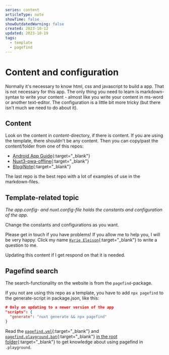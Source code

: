 ```yaml
---
series: content
articleType: note
showTime: false
showOutdatedWarning: false
created: 2023-10-12
updated: 2023-10-19
tags:
  - template
  - pagefind
---
```


# Content and configuration
Normally it's necessary to know html, css and javascript to build a app. That is not necessary for this app. The only thing you need to learn is markdown-syntax to write your content - almost like you write your content in ms-word or another text-editor. The configuration is a little bit more tricky (but there isn't much we need to do about it).
 
## Content
Look on the content in _content_-directory, if there is content. If you are using the template, there shouldn't be any content. Then you can copy/past the content/folder from one of this repos:
- [Android App Guide](https://github.com/lovkyndig/android-app-guide){:target="_blank"}
- [Nuxt3-pwa-offline](https://github.com/lovkyndig/nuxt3-pwa-offline){:target="_blank"}
- [BlogiNote](https://github.com/benbinbin/bloginote){:target="_blank"}

The last repo is the best repo with a lot of examples of use in the markdown-files.

## Template-related topic
*The _app.config_- and _nuxt.config_-file holds the constants and configuration of the app.*

Change the constants and configurations as you want.

Please get in touch if you have problems! If you allow me to help you, I will be very happy. Click my name [`Kyrie Eleison`](https://github.com/lovkyndig/android-app-guide/discussions/categories/q-a){:target="_blank"} to write a question to me.

Updating this content if I get respond on that it is needed.

## Pagefind search
The search-functionality on the website is from the `pagefind`-package.

If you not are using this repo as a template, you have to add `npx pagefind` to the generate-script in package.json, like this:

```json [package.json]
# Only on updating to a newer version of the app
"scripts": {
  "generate": "nuxt generate && npx pagefind"
}
```
 
Read the [`pagefind.yml`](https://github.com/lovkyndig/android-app-guide/blob/main/pagefind.yml){:target="_blank"} and [`pagefind.playground.bat`](https://github.com/lovkyndig/android-app-guide/blob/main/pagefind.playground.bat){:target="_blank"} [in the root folder](https://github.com/lovkyndig/android-app-guide){:target="_blank"} to get knowledge about using pagefind in `.playground`.

<!-- 
Made by laywer Kyrie Eleison 2023.
-->